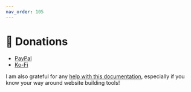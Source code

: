 ```yaml
---
nav_order: 105
---
```


# 🙏 Donations
- [PayPal](https://www.paypal.com/paypalme/ChrisGrieser)
- [Ko-Fi](https://ko-fi.com/pseudometa)

I am also grateful for any [help with this documentation](contribute#improve-the-documentation), especially if you know your way around website building tools!
